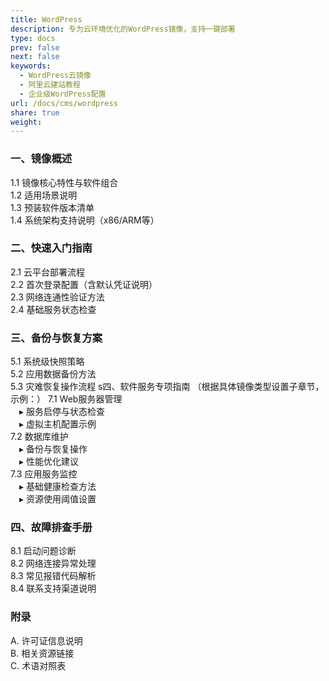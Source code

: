 ```yaml
---
title: WordPress
description: 专为云环境优化的WordPress镜像，支持一键部署
type: docs
prev: false
next: false
keywords:
  - WordPress云镜像
  - 阿里云建站教程
  - 企业级WordPress配置
url: /docs/cms/wordpress
share: true
weight: 
---
```


### 一、镜像概述
1.1 镜像核心特性与软件组合  
1.2 适用场景说明  
1.3 预装软件版本清单  
1.4 系统架构支持说明（x86/ARM等）

### 二、快速入门指南
2.1 云平台部署流程  
2.2 首次登录配置（含默认凭证说明）  
2.3 网络连通性验证方法  
2.4 基础服务状态检查
### 三、备份与恢复方案
5.1 系统级快照策略  
5.2 应用数据备份方法  
5.3 灾难恢复操作流程
s四、软件服务专项指南
（根据具体镜像类型设置子章节，示例：）
7.1 Web服务器管理  
　▸ 服务启停与状态检查  
　▸ 虚拟主机配置示例  
7.2 数据库维护  
　▸ 备份与恢复操作  
　▸ 性能优化建议  
7.3 应用服务监控  
　▸ 基础健康检查方法  
　▸ 资源使用阈值设置
### 四、故障排查手册
8.1 启动问题诊断  
8.2 网络连接异常处理  
8.3 常见报错代码解析  
8.4 联系支持渠道说明
### 附录
A. 许可证信息说明  
B. 相关资源链接  
C. 术语对照表